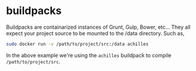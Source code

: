 buildpacks
==========

Buildpacks are containarized instances of Grunt, Gulp, Bower, etc... They all expect your project source to be mounted to the /data directory. Such as,

```bash
sudo docker run -v /path/to/project/src:/data achilles
```

In the above example we're using the `achilles` buildpack to compile `/path/to/project/src`.
